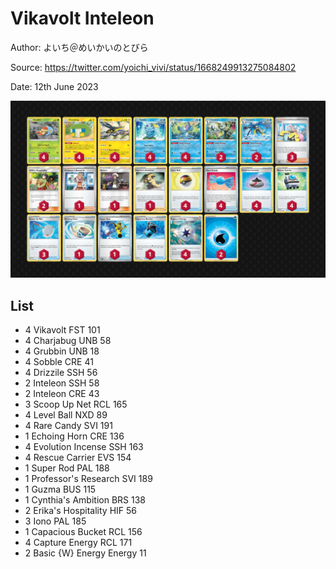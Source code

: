 # Vikavolt Inteleon

Author: よいち＠めいかいのとびら

Source: <https://twitter.com/yoichi_vivi/status/1668249913275084802>

Date: 12th June 2023

![decklist](../../images/PAL/Vikavolt%20Inteleon/2-%20Vikavolt%20Inteleon.png)

## List

* 4 Vikavolt FST 101
* 4 Charjabug UNB 58
* 4 Grubbin UNB 18
* 4 Sobble CRE 41
* 4 Drizzile SSH 56
* 2 Inteleon SSH 58
* 2 Inteleon CRE 43
* 3 Scoop Up Net RCL 165
* 4 Level Ball NXD 89
* 4 Rare Candy SVI 191
* 1 Echoing Horn CRE 136
* 4 Evolution Incense SSH 163
* 4 Rescue Carrier EVS 154
* 1 Super Rod PAL 188
* 1 Professor's Research SVI 189
* 1 Guzma BUS 115
* 1 Cynthia's Ambition BRS 138
* 2 Erika's Hospitality HIF 56
* 3 Iono PAL 185
* 1 Capacious Bucket RCL 156
* 4 Capture Energy RCL 171
* 2 Basic {W} Energy Energy 11
